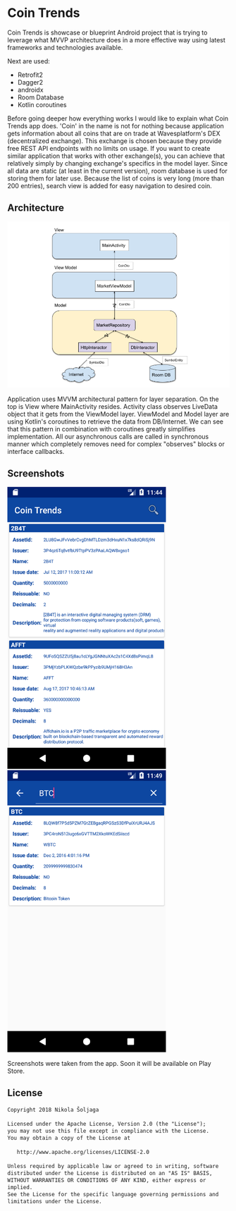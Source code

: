 # Coin Trends
Coin Trends is showcase or blueprint Android project that is trying to leverage what MVVP architecture does in a more effective way using latest frameworks and technologies available. 

Next are used:

- Retrofit2
- Dagger2 
- androidx
- Room Database
- Kotlin coroutines

Before going deeper how everything works I would like to explain what Coin Trends app does. 'Coin' in the name is not for nothing because application gets information about all coins that
are on trade at Wavesplatform's DEX (decentralized exchange). This exchange is chosen because they provide free REST API endpoints with no limits on usage. If you want to create similar 
application that works with other exchange(s), you can achieve that relatively simply by changing exchange's specifics in the model layer. Since all data are static (at least in the current version), 
room database is used for storing them for later use. Because the list of coins is very long (more than 200 entries), search view is added for easy navigation to desired coin.
   
## Architecture

<img src="img/diagram.png" alt="diagram.png" width="800"/>

Application uses MVVM architectural pattern for layer separation. On the top is View where MainActivity resides. Activity class observes LiveData object that it gets from the ViewModel layer.
ViewModel and Model layer are using Kotlin's coroutines to retrieve the data from DB/Internet. We can see that this pattern in combination with coroutines greatly simplifies implementation. All our 
asynchronous calls are called in synchronous manner which completely removes need for complex "observes" blocks or interface callbacks.


## Screenshots 

<img src="img/Screenshot1.png" alt="Screenshot1" width="360"/> <img src="img/Screenshot2.png" alt="Screenshot2" width="360"/>

Screenshots were taken from the app. Soon it will be available on Play Store.


## License

~~~
Copyright 2018 Nikola Šoljaga

Licensed under the Apache License, Version 2.0 (the "License");
you may not use this file except in compliance with the License.
You may obtain a copy of the License at

   http://www.apache.org/licenses/LICENSE-2.0

Unless required by applicable law or agreed to in writing, software
distributed under the License is distributed on an "AS IS" BASIS,
WITHOUT WARRANTIES OR CONDITIONS OF ANY KIND, either express or implied.
See the License for the specific language governing permissions and
limitations under the License.
~~~

